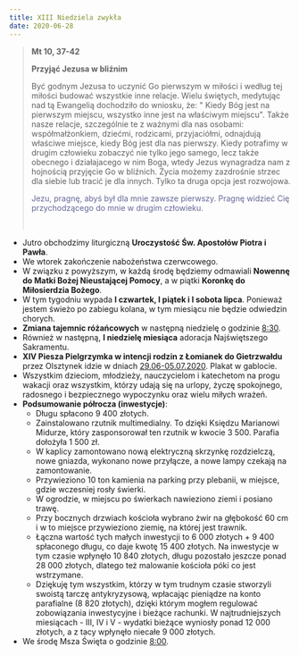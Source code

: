 ```yaml
---
title: XIII Niedziela zwykła
date: 2020-06-28
---
```


> **Mt 10, 37-42**
>
> **Przyjąć Jezusa w bliźnim**
>
> Być godnym Jezusa to uczynić Go pierwszym w miłości i według tej miłości budować wszystkie inne relacje. Wielu świętych, medytując nad tą Ewangelią dochodziło do wniosku, że: " Kiedy Bóg jest na pierwszym miejscu, wszystko inne jest na właściwym miejscu". Także nasze relacje, szczególnie te z ważnymi dla nas osobami: współmałżonkiem, dziećmi, rodzicami, przyjaciółmi, odnajdują właściwe miejsce, kiedy Bóg jest dla nas pierwszy. Kiedy potrafimy w drugim człowieku zobaczyć nie tylko jego samego, lecz także obecnego i działajacego w nim Boga, wtedy Jezus wynagradza nam z hojnością przyjęcie Go w bliźnich. Życia możemy zazdrośnie strzec dla siebie lub tracić je dla innych. Tylko ta druga opcja jest rozwojowa.
>
> <span style="color: #666699;">Jezu, pragnę, abyś był dla mnie zawsze pierwszy. Pragnę widzieć Cię przychodzącego do mnie w drugim człowieku. </span>
>
> &nbsp;

- Jutro obchodzimy liturgiczną **Uroczystość Św. Apostołów Piotra i Pawła**.
- We wtorek zakończenie nabożeństwa czerwcowego.
- W związku z powyższym, w każdą środę będziemy odmawiali **Nowennę do Matki Bożej Nieustającej Pomocy**, a w piątki **Koronkę do Miłosierdzia Bożego**.
- W tym tygodniu wypada **I czwartek, I piątek i I sobota lipca**. Ponieważ jestem świeżo po zabiegu kolana, w tym miesiącu nie będzie odwiedzin chorych.
- **Zmiana tajemnic różańcowych** w następną niedzielę o godzinie <u>8:30</u>.
- Również w następną, **I niedzielę miesiąca** adoracja Najświętszego Sakramentu.
- **XIV Piesza Pielgrzymka w intencji rodzin z Łomianek do Gietrzwałdu** przez Olsztynek idzie w dniach <u>29.06-05.07.2020</u>. Plakat w gablocie.
- Wszystkim dzieciom, młodzieży, nauczycielom i katechetom na progu wakacji oraz wszystkim, którzy udają się na urlopy, życzę spokojnego, radosnego i bezpiecznego wypoczynku oraz wielu miłych wrażeń.
- **Podsumowanie półrocza (inwestycje)**:
  - Długu spłacono 9 400 złotych.
  - Zainstalowano rzutnik multimedialny. To dzięki Księdzu Marianowi Midurze, który zasponsorował ten rzutnik w kwocie 3 500. Parafia dołożyła 1 500 zł.
  - W kaplicy zamontowano nową elektryczną skrzynkę rozdzielczą, nowe gniazda, wykonano nowe przyłącze, a nowe lampy czekają na zamontowanie.
  - Przywieziono 10 ton kamienia na parking przy plebanii, w miejsce, gdzie wczesniej rosły świerki.
  - W ogrodzie, w miejscu po świerkach nawieziono ziemi i posiano trawę.
  - Przy bocznych drzwiach kościoła wybrano żwir na głębokość 60 cm i w to miejsce przywieziono ziemię, na której jest trawnik.
  - Łączna wartość tych małych inwestycji to 6 000 złotych + 9 400 spłaconego długu, co daje kwotę 15 400 złotych. Na inwestycje w tym czasie wpłynęło 10 840 złotych, długu pozostało jeszcze ponad 28 000 złotych, dlatego też malowanie kościoła póki co jest wstrzymane.
  - Dziękuję tym wszystkim, którzy w tym trudnym czasie stworzyli swoistą tarczę antykryzysową, wpłacając pieniądze na konto parafialne (8 820 złotych), dzięki którym mogłem regulować zobowiązania inwestycyjne i bieżące rachunki. W najtrudniejszych miesiącach - III, IV i V - wydatki bieżące wyniosły ponad 12 000 złotych, a z tacy wpłynęło niecałe 9 000 złotych.
- We środę Msza Święta o godzinie <u>8:00</u>.
